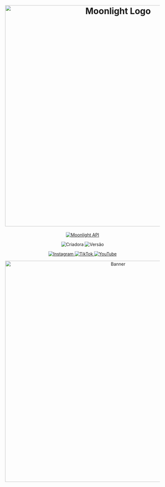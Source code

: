 <h1 align="center">
  <img src="https://files.catbox.moe/qs6ahh.png" alt="Moonlight Logo" width="720">
</h1>

<p align="center">
  <a href="#">
    <img title="Moonlight API" src="https://img.shields.io/badge/Moonlight%20API-purple?style=for-the-badge">
  </a>
</p>

<p align="center">
  <img title="Criadora" src="https://img.shields.io/badge/Criadora-Moonlight--Devs-green?style=for-the-badge&logo=github">
  <img title="Versão" src="https://img.shields.io/badge/Versão-2.8.9-green?style=for-the-badge&logo=github">
</p>

<p align="center">
  <a href="https://www.instagram.com/moonlight_juliana">
    <img src="https://img.shields.io/badge/Instagram-FF8C00?style=for-the-badge&logo=instagram&logoColor=white" alt="Instagram">
  </a>
  <a href="https://tiktok.com/@moonlight.devs">
    <img src="https://img.shields.io/badge/Tiktok-FF00E5?style=for-the-badge&logo=tiktok&logoColor=white" alt="TikTok">
  </a>
  <a href="https://m.youtube.com/@Moonlight_Devs">
    <img src="https://img.shields.io/badge/YouTube-FF0030?style=for-the-badge&logo=youtube&logoColor=white" alt="YouTube">
  </a>
</p>

<p align="center">
  <img src="https://user-images.githubusercontent.com/51442719/149520330-b3bce735-5a57-481d-b122-fda4e2052cf8.png" alt="Banner" width="720">
</p>